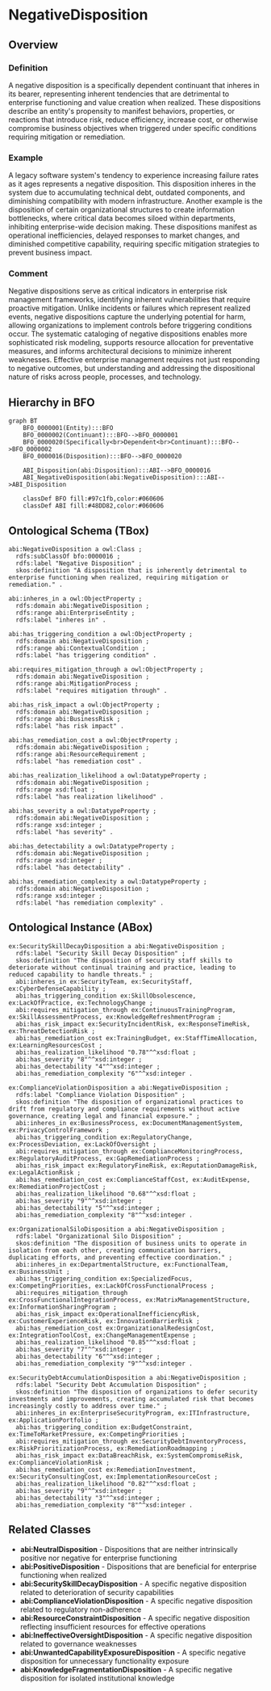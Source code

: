 # NegativeDisposition

## Overview
### Definition
A negative disposition is a specifically dependent continuant that inheres in its bearer, representing inherent tendencies that are detrimental to enterprise functioning and value creation when realized. These dispositions describe an entity's propensity to manifest behaviors, properties, or reactions that introduce risk, reduce efficiency, increase cost, or otherwise compromise business objectives when triggered under specific conditions requiring mitigation or remediation.

### Example
A legacy software system's tendency to experience increasing failure rates as it ages represents a negative disposition. This disposition inheres in the system due to accumulating technical debt, outdated components, and diminishing compatibility with modern infrastructure. Another example is the disposition of certain organizational structures to create information bottlenecks, where critical data becomes siloed within departments, inhibiting enterprise-wide decision making. These dispositions manifest as operational inefficiencies, delayed responses to market changes, and diminished competitive capability, requiring specific mitigation strategies to prevent business impact.

### Comment
Negative dispositions serve as critical indicators in enterprise risk management frameworks, identifying inherent vulnerabilities that require proactive mitigation. Unlike incidents or failures which represent realized events, negative dispositions capture the underlying potential for harm, allowing organizations to implement controls before triggering conditions occur. The systematic cataloging of negative dispositions enables more sophisticated risk modeling, supports resource allocation for preventative measures, and informs architectural decisions to minimize inherent weaknesses. Effective enterprise management requires not just responding to negative outcomes, but understanding and addressing the dispositional nature of risks across people, processes, and technology.

## Hierarchy in BFO
```mermaid
graph BT
    BFO_0000001(Entity):::BFO
    BFO_0000002(Continuant):::BFO-->BFO_0000001
    BFO_0000020(Specifically<br>Dependent<br>Continuant):::BFO-->BFO_0000002
    BFO_0000016(Disposition):::BFO-->BFO_0000020
    
    ABI_Disposition(abi:Disposition):::ABI-->BFO_0000016
    ABI_NegativeDisposition(abi:NegativeDisposition):::ABI-->ABI_Disposition
    
    classDef BFO fill:#97c1fb,color:#060606
    classDef ABI fill:#48DD82,color:#060606
```

## Ontological Schema (TBox)
```turtle
abi:NegativeDisposition a owl:Class ;
  rdfs:subClassOf bfo:0000016 ;
  rdfs:label "Negative Disposition" ;
  skos:definition "A disposition that is inherently detrimental to enterprise functioning when realized, requiring mitigation or remediation." .

abi:inheres_in a owl:ObjectProperty ;
  rdfs:domain abi:NegativeDisposition ;
  rdfs:range abi:EnterpriseEntity ;
  rdfs:label "inheres in" .

abi:has_triggering_condition a owl:ObjectProperty ;
  rdfs:domain abi:NegativeDisposition ;
  rdfs:range abi:ContextualCondition ;
  rdfs:label "has triggering condition" .

abi:requires_mitigation_through a owl:ObjectProperty ;
  rdfs:domain abi:NegativeDisposition ;
  rdfs:range abi:MitigationProcess ;
  rdfs:label "requires mitigation through" .

abi:has_risk_impact a owl:ObjectProperty ;
  rdfs:domain abi:NegativeDisposition ;
  rdfs:range abi:BusinessRisk ;
  rdfs:label "has risk impact" .

abi:has_remediation_cost a owl:ObjectProperty ;
  rdfs:domain abi:NegativeDisposition ;
  rdfs:range abi:ResourceRequirement ;
  rdfs:label "has remediation cost" .

abi:has_realization_likelihood a owl:DatatypeProperty ;
  rdfs:domain abi:NegativeDisposition ;
  rdfs:range xsd:float ;
  rdfs:label "has realization likelihood" .

abi:has_severity a owl:DatatypeProperty ;
  rdfs:domain abi:NegativeDisposition ;
  rdfs:range xsd:integer ;
  rdfs:label "has severity" .

abi:has_detectability a owl:DatatypeProperty ;
  rdfs:domain abi:NegativeDisposition ;
  rdfs:range xsd:integer ;
  rdfs:label "has detectability" .

abi:has_remediation_complexity a owl:DatatypeProperty ;
  rdfs:domain abi:NegativeDisposition ;
  rdfs:range xsd:integer ;
  rdfs:label "has remediation complexity" .
```

## Ontological Instance (ABox)
```turtle
ex:SecuritySkillDecayDisposition a abi:NegativeDisposition ;
  rdfs:label "Security Skill Decay Disposition" ;
  skos:definition "The disposition of security staff skills to deteriorate without continual training and practice, leading to reduced capability to handle threats." ;
  abi:inheres_in ex:SecurityTeam, ex:SecurityStaff, ex:CyberDefenseCapability ;
  abi:has_triggering_condition ex:SkillObsolescence, ex:LackOfPractice, ex:TechnologyChange ;
  abi:requires_mitigation_through ex:ContinuousTrainingProgram, ex:SkillAssessmentProcess, ex:KnowledgeRefreshmentProgram ;
  abi:has_risk_impact ex:SecurityIncidentRisk, ex:ResponseTimeRisk, ex:ThreatDetectionRisk ;
  abi:has_remediation_cost ex:TrainingBudget, ex:StaffTimeAllocation, ex:LearningResourcesCost ;
  abi:has_realization_likelihood "0.78"^^xsd:float ;
  abi:has_severity "8"^^xsd:integer ;
  abi:has_detectability "4"^^xsd:integer ;
  abi:has_remediation_complexity "6"^^xsd:integer .

ex:ComplianceViolationDisposition a abi:NegativeDisposition ;
  rdfs:label "Compliance Violation Disposition" ;
  skos:definition "The disposition of organizational practices to drift from regulatory and compliance requirements without active governance, creating legal and financial exposure." ;
  abi:inheres_in ex:BusinessProcess, ex:DocumentManagementSystem, ex:PrivacyControlFramework ;
  abi:has_triggering_condition ex:RegulatoryChange, ex:ProcessDeviation, ex:LackOfOversight ;
  abi:requires_mitigation_through ex:ComplianceMonitoringProcess, ex:RegulatoryAuditProcess, ex:GapRemediationProcess ;
  abi:has_risk_impact ex:RegulatoryFineRisk, ex:ReputationDamageRisk, ex:LegalActionRisk ;
  abi:has_remediation_cost ex:ComplianceStaffCost, ex:AuditExpense, ex:RemediationProjectCost ;
  abi:has_realization_likelihood "0.68"^^xsd:float ;
  abi:has_severity "9"^^xsd:integer ;
  abi:has_detectability "5"^^xsd:integer ;
  abi:has_remediation_complexity "8"^^xsd:integer .

ex:OrganizationalSiloDisposition a abi:NegativeDisposition ;
  rdfs:label "Organizational Silo Disposition" ;
  skos:definition "The disposition of business units to operate in isolation from each other, creating communication barriers, duplicating efforts, and preventing effective coordination." ;
  abi:inheres_in ex:DepartmentalStructure, ex:FunctionalTeam, ex:BusinessUnit ;
  abi:has_triggering_condition ex:SpecializedFocus, ex:CompetingPriorities, ex:LackOfCrossFunctionalProcess ;
  abi:requires_mitigation_through ex:CrossFunctionalIntegrationProcess, ex:MatrixManagementStructure, ex:InformationSharingProgram ;
  abi:has_risk_impact ex:OperationalInefficiencyRisk, ex:CustomerExperienceRisk, ex:InnovationBarrierRisk ;
  abi:has_remediation_cost ex:OrganizationalRedesignCost, ex:IntegrationToolCost, ex:ChangeManagementExpense ;
  abi:has_realization_likelihood "0.85"^^xsd:float ;
  abi:has_severity "7"^^xsd:integer ;
  abi:has_detectability "6"^^xsd:integer ;
  abi:has_remediation_complexity "9"^^xsd:integer .

ex:SecurityDebtAccumulationDisposition a abi:NegativeDisposition ;
  rdfs:label "Security Debt Accumulation Disposition" ;
  skos:definition "The disposition of organizations to defer security investments and improvements, creating accumulated risk that becomes increasingly costly to address over time." ;
  abi:inheres_in ex:EnterpriseSecurityProgram, ex:ITInfrastructure, ex:ApplicationPortfolio ;
  abi:has_triggering_condition ex:BudgetConstraint, ex:TimeToMarketPressure, ex:CompetingPriorities ;
  abi:requires_mitigation_through ex:SecurityDebtInventoryProcess, ex:RiskPrioritizationProcess, ex:RemediationRoadmapping ;
  abi:has_risk_impact ex:DataBreachRisk, ex:SystemCompromiseRisk, ex:ComplianceViolationRisk ;
  abi:has_remediation_cost ex:RemediationInvestment, ex:SecurityConsultingCost, ex:ImplementationResourceCost ;
  abi:has_realization_likelihood "0.82"^^xsd:float ;
  abi:has_severity "9"^^xsd:integer ;
  abi:has_detectability "3"^^xsd:integer ;
  abi:has_remediation_complexity "8"^^xsd:integer .
```

## Related Classes
- **abi:NeutralDisposition** - Dispositions that are neither intrinsically positive nor negative for enterprise functioning
- **abi:PositiveDisposition** - Dispositions that are beneficial for enterprise functioning when realized
- **abi:SecuritySkillDecayDisposition** - A specific negative disposition related to deterioration of security capabilities
- **abi:ComplianceViolationDisposition** - A specific negative disposition related to regulatory non-adherence
- **abi:ResourceConstraintDisposition** - A specific negative disposition reflecting insufficient resources for effective operations
- **abi:IneffectiveOversightDisposition** - A specific negative disposition related to governance weaknesses
- **abi:UnwantedCapabilityExposureDisposition** - A specific negative disposition for unnecessary functionality exposure
- **abi:KnowledgeFragmentationDisposition** - A specific negative disposition for isolated institutional knowledge
